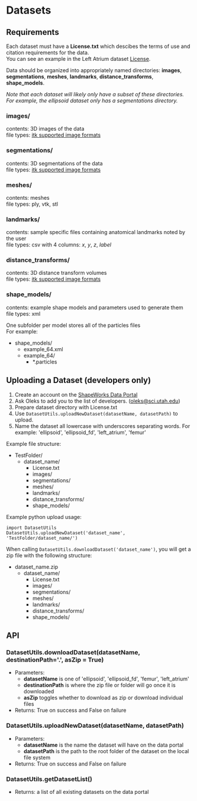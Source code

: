 
# Datasets

## Requirements

Each dataset must have a **License.txt** which descibes the terms of use and citation requirements for the data.  
You can see an example in the Left Atrium dataset [License](http://cibc1.sci.utah.edu:8080/#item/5e5600298886bab730d72cf5).

Data should be organized into appropriately named directories: **images**, **segmentations**, **meshes**, **landmarks**, **distance_transforms**, **shape_models**.  

*Note that each dataset will likely only have a subset of these directories. For example, the ellipsoid dataset only has a segmentations directory.*  

### images/ 
contents: 3D images of the data  
file types: [itk supported image formats](https://insightsoftwareconsortium.github.io/itk-js/docs/image_formats.html)  

### segmentations/
contents: 3D segmentations of the data  
file types: [itk supported image formats](https://insightsoftwareconsortium.github.io/itk-js/docs/image_formats.html)  

### meshes/
contents: meshes  
file types: ply, vtk, stl  

### landmarks/
contents: sample specific files containing anatomical landmarks noted by the user  
file types: csv with 4 columns: *x*, *y*, *z*, *label*  

### distance_transforms/
contents: 3D distance transform volumes  
file types: [itk supported image formats](https://insightsoftwareconsortium.github.io/itk-js/docs/image_formats.html)  

### shape_models/
contents: example shape models and parameters used to generate them  
file types: xml  

One subfolder per model stores all of the particles files  
For example:  
- shape_models/
  - example_64.xml
  - example_64/
    - \*.particles

## Uploading a Dataset (developers only)

1. Create an account on the [ShapeWorks Data Portal](http://cibc1.sci.utah.edu:8080/#?dialog=register)
2. Ask Oleks to add you to the list of developers. (oleks@sci.utah.edu)
3. Prepare dataset directory with License.txt
4. Use `DatasetUtils.uploadNewDataset(datasetName, datasetPath)` to upload.
5. Name the dataset all lowercase with underscores separating words. For example: 'ellipsoid', 'ellipsoid_fd', 'left_atrium', 'femur'

Example file structure:
- TestFolder/
  - dataset_name/
    - License.txt
    - images/
    - segmentations/
    - meshes/
    - landmarks/
    - distance_transforms/
    - shape_models/

Example python upload usage:
```
import DatasetUtils
DatasetUtils.uploadNewDataset('dataset_name', 'TestFolder/dataset_name/')
```

When calling `DatasetUtils.downloadDataset('dataset_name')`, you will get a zip file with the following structure:  
- dataset_name.zip
  - dataset_name/
    - License.txt
    - images/
    - segmentations/
    - meshes/
    - landmarks/
    - distance_transforms/
    - shape_models/

## API

### DatasetUtils.downloadDataset(datasetName, destinationPath='.', asZip = True)  
- Parameters:   
  - **datasetName** is one of 'ellipsoid', 'ellipsoid_fd', 'femur', 'left_atrium'  
  - **destinationPath** is where the zip file or folder will go once it is downloaded  
  - **asZip** toggles whether to download as zip or download individual files   
- Returns: True on success and False on failure  

### DatasetUtils.uploadNewDataset(datasetName, datasetPath)
- Parameters:   
  - **datasetName** is the name the dataset will have on the data portal 
  - **datasetPath** is the path to the root folder of the dataset on the local file system  
- Returns: True on success and False on failure  

### DatasetUtils.getDatasetList()  
- Returns: a list of all existing datasets on the data portal  
